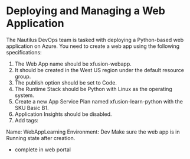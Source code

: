 # Deploying and Managing a Web Application
The Nautilus DevOps team is tasked with deploying a Python-based web application on Azure. You need to create a web app using the following specifications:

1) The Web App name should be xfusion-webapp.
2) It should be created in the West US region under the default resource group.
3) The publish option should be set to Code.
4) The Runtime Stack should be Python with Linux as the operating system.
5) Create a new App Service Plan named xfusion-learn-python with the SKU Basic B1.
6) Application Insights should be disabled.
7) Add tags:

Name: WebAppLearning
Environment: Dev
Make sure the web app is in Running state after creation.

* complete in web portal
